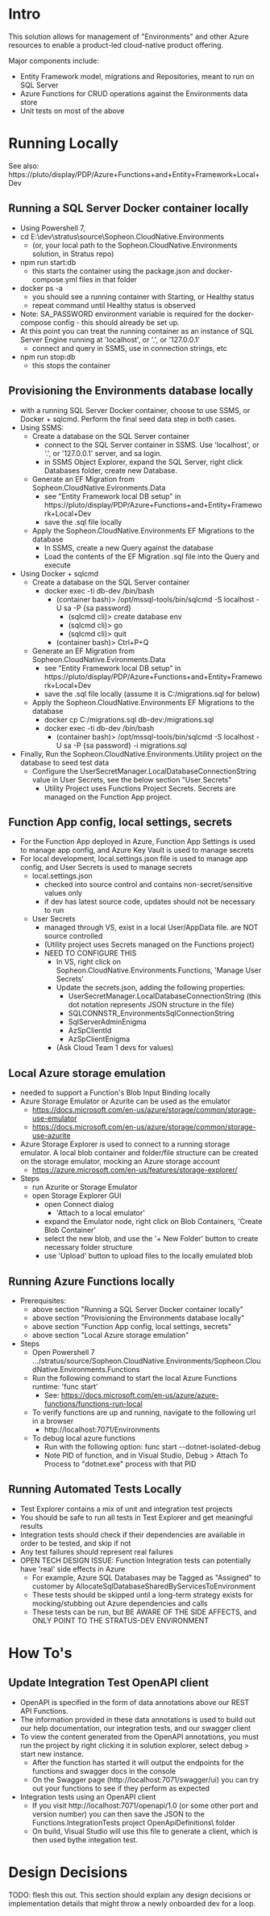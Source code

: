 # Intro
This solution allows for management of "Environments" and other Azure resources to enable a product-led cloud-native product offering.

Major components include:
* Entity Framework model, migrations and Repositories, meant to run on SQL Server
* Azure Functions for CRUD operations against the Environments data store
* Unit tests on most of the above

# Running Locally

See also: https://pluto/display/PDP/Azure+Functions+and+Entity+Framework+Local+Dev

## Running a SQL Server Docker container locally
- Using Powershell 7,
- cd E:\dev\stratus\source\Sopheon.CloudNative.Environments
  - (or, your local path to the Sopheon.CloudNative.Environments solution, in Stratus repo)
- npm run start:db
  - this starts the container using the package.json and docker-compose.yml files in that folder
- docker ps -a
  - you should see a running container with Starting, or Healthy status
  - repeat command until Healthy status is observed
-  Note: SA_PASSWORD environment variable is required for the docker-compose config - this should already be set up.
- At this point you can treat the running container as an instance of SQL Server Engine running at 'localhost', or '.', or '127.0.0.1'
  - connect and query in SSMS, use in connection strings, etc
- npm run stop:db
  - this stops the container

## Provisioning the Environments database locally
- with a running SQL Server Docker container, choose to use SSMS, or Docker + sqlcmd. Perform the final seed data step in both cases.
- Using SSMS:
  - Create a database on the SQL Server container
    - connect to the SQL Server container in SSMS.  Use 'localhost', or '.', or '127.0.0.1' server, and sa login.
    - in SSMS Object Explorer, expand the SQL Server, right click Databases folder, create new Database.
  - Generate an EF Migration from Sopheon.CloudNative.Evironments.Data
    - see "Entity Framework local DB setup" in  https://pluto/display/PDP/Azure+Functions+and+Entity+Framework+Local+Dev
    - save the .sql file locally
  - Apply the Sopheon.CloudNative.Environments EF Migrations to the database
    - In SSMS, create a new Query against the database
    - Load the contents of the EF Migration .sql file into the Query and execute
- Using Docker + sqlcmd
  - Create a database on the SQL Server container
    - docker exec -ti db-dev /bin/bash
      - (container bash)> /opt/mssql-tools/bin/sqlcmd -S localhost -U sa -P {sa password}
        - (sqlcmd cli)> create database env
        - (sqlcmd cli)> go
        - (sqlcmd cli)> quit
      - (container bash)> Ctrl+P+Q
  - Generate an EF Migration from Sopheon.CloudNative.Evironments.Data
    - see "Entity Framework local DB setup" in  https://pluto/display/PDP/Azure+Functions+and+Entity+Framework+Local+Dev
    - save the .sql file locally (assume it is C:/migrations.sql for below)
  - Apply the Sopheon.CloudNative.Environments EF Migrations to the database
    - docker cp C:/migrations.sql db-dev:/migrations.sql
    - docker exec -ti db-dev /bin/bash
      - (container bash)> /opt/mssql-tools/bin/sqlcmd -S localhost -U sa -P {sa password} -i migrations.sql
- Finally, Run the Sopheon.CloudNative.Environments.Utility project on the database to seed test data
  - Configure the UserSecretManager.LocalDatabaseConnectionString value in User Secrets, see the below section "User Secrets"
    - Utility Project uses Functions Project Secrets. Secrets are managed on the Function App project.

## Function App config, local settings, secrets
- For the Function App deployed in Azure, Function App Settings is used to manage app config, and Azure Key Vault is used to manage secrets
- For local development, local.settings.json file is used to manage app config, and User Secrets is used to manage secrets
  - local.settings.json
    - checked into source control and contains non-secret/sensitive values only
    - if dev has latest source code, updates should not be necessary to run
  - User Secrets
    - managed through VS, exist in a local User/AppData file. are NOT source controlled
    - (Utility project uses Secrets managed on the Functions project)
    - NEED TO CONFIGURE THIS
      - In VS, right click on Sopheon.CloudNative.Environments.Functions, 'Manage User Secrets'
      - Update the secrets.json, adding the following properties:
        - UserSecretManager.LocalDatabaseConnectionString (this dot notation represents JSON structure in the file)
        - SQLCONNSTR_EnvironmentsSqlConnectionString
        - SqlServerAdminEnigma
        - AzSpClientId
        - AzSpClientEnigma
      - (Ask Cloud Team 1 devs for values)

## Local Azure storage emulation
- needed to support a Function's Blob Input Binding locally
- Azure Storage Emulator or Azurite can be used as the emulator
  - https://docs.microsoft.com/en-us/azure/storage/common/storage-use-emulator
  - https://docs.microsoft.com/en-us/azure/storage/common/storage-use-azurite
- Azure Storage Explorer is used to connect to a running storage emulator.  A local blob container and folder/file structure can be created on the storage emulator, mocking an Azure storage account
  - https://azure.microsoft.com/en-us/features/storage-explorer/
- Steps
  - run Azurite or Storage Emulator
  - open Storage Explorer GUI
    - open Connect dialog
      - 'Attach to a local emulator'
    - expand the Emulator node, right click on Blob Containers, 'Create Blob Container'
    - select the new blob, and use the '+ New Folder' button to create necessary folder structure
    - use 'Upload' button to upload files to the locally emulated blob

## Running Azure Functions locally
- Prerequisites:
  - above section "Running a SQL Server Docker container locally"
  - above section "Provisioning the Environments database locally"
  - above section "Function App config, local settings, secrets"
  - above section "Local Azure storage emulation"
- Steps
  - Open Powershell 7 .../stratus/source/Sopheon.CloudNative.Environments/Sopheon.CloudNative.Environments.Functions
  - Run the following command to start the local Azure Functions runtime: 'func start'
    - See: https://docs.microsoft.com/en-us/azure/azure-functions/functions-run-local
  - To verify functions are up and running, navigate to the following url in a browser
    - http://localhost:7071/Environments
  - To debug local azure functions
    - Run with the following option: func start --dotnet-isolated-debug
    - Note PID of function, and in Visual Studio, Debug > Attach To Process to "dotnet.exe" process with that PID

## Running Automated Tests Locally
 - Test Explorer contains a mix of unit and integration test projects
 - You should be safe to run all tests in Test Explorer and get meaningful results
 - Integration tests should check if their dependencies are available in order to be tested, and skip if not
 - Any test failures should represent real failures
 - OPEN TECH DESIGN ISSUE: Function Integration tests can potentially have 'real' side effects in Azure
    - For example, Azure SQL Databases may be Tagged as "Assigned" to customer by AllocateSqlDatabaseSharedByServicesToEnvironment
    - These tests should be skipped until a long-term strategy exists for mocking/stubbing out Azure dependencies and calls
    - These tests can be run, but BE AWARE OF THE SIDE AFFECTS, and ONLY POINT TO THE STRATUS-DEV ENVIRONMENT

# How To's

## Update Integration Test OpenAPI client
 - OpenAPI is specified in the form of data annotations above our REST API Functions.
 - The information provided in these data annotations is used to build out our help documentation, our integration tests, and our swagger client
 - To view the content generated from the OpenAPI annotations, you must run the project by right clicking it in solution explorer, select debug > start new instance.
   -  After the function has started it will output the endpoints for the functions and swagger docs in the console
   -  On the Swagger page (http://localhost:7071/swagger/ui) you can try out your functions to see if they perform as expected
 -  Integration tests using an OpenAPI client
    -  If you visit http://localhost:7071/openapi/1.0 (or some other port and version number) you can then save the JSON to the Functions.IntegrationTests project OpenApiDefinitions\ folder
    -  On build, Visual Studio will use this file to generate a client, which is then used bythe integation test.

# Design Decisions
TODO: flesh this out.  This section should explain any design decisions or implementation details that might throw a newly onboarded dev for a loop.
